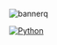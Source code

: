 ![bannerq](https://github.com/user-attachments/assets/4f23621c-3168-4a74-8c00-10a536f833c8) 

[![Python](https://github.com/jalbertsr/logo-badge-images/blob/master/img/rsz_python.png?raw=true)](https://www.python.org/)
